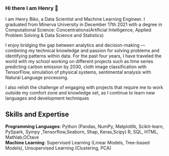 ### Hi there I am Henry 👋

I am Henry Biko, a Data Scientist and Machine Learning Engineer. I graduated from Minerva University in December  17th 2021 with a degree in Computational Science: Concentrations(Artificial Intelligence, Applied Problem Solving & Data Science and Statistics)

I enjoy bridging the gap between analytics and decision-making — combining my technical knowledge and passion for solving problems and identifying patterns within data. For the past four years, I have traveled the world with my school working on different projects such as time series predicting carbon emission by 2030, cloth image classification with TensorFlow, simulation of physical systems, sentimental analysis with Natural Language processing. 

I also relish the challenge of engaging with projects that require me to work outside my comfort zone and knowledge set, as I continue to learn new languages and development techniques

## Skills and Expertise
**Programming Languages**: Python (Pandas, NumPy, Matplotlib, Scikit-learn, PySpark, Sympy ,Tensorflow,Seaborn, Shap, Keras,Scipy) R, SQL, HTML, Mathlab,OCtave
<br>
**Machine Learning**: Supervised Learning (Linear Models, Tree-based Models), Unsupervised Learning (Clustering, PCA)


